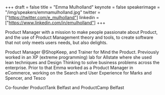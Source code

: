 +++
draft = false
title = "Emma Mulholland"
keynote = false
speakerimage = "/img/speakers/emmamulholland.jpg"
twitter = ["https://twitter.com/e_mulholland"]
linkedin = ["https://www.linkedin.com/in/emulholland"]
+++

Product Manager with a mission to make people passionate about Product, and the use of Product Management theory and tools, to create software that not only meets users needs, but also delights. 

Product Manager @ShopKeep, and Trainer for Mind the Product.
Previously worked in an XP (extreme programming) lab for Allstate where she used lean techniques and Design Thinking to solve business problems across the enterprise. Prior to that Emma worked as a Product Manager in eCommerce, working on the Search and User Experience for Marks and Spencer, and Tesco

Co-founder ProductTank Belfast and ProductCamp Belfast
